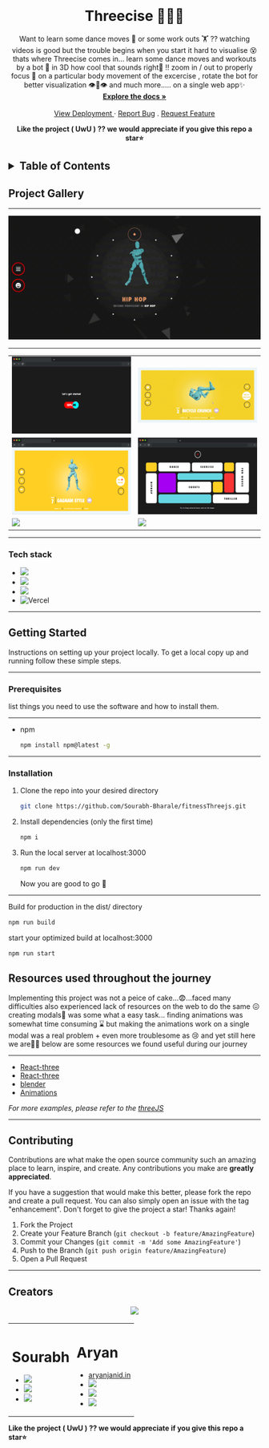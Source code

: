 
<!-- PROJECT LOGO -->
<br />
<div align="center">
  
<h1 align="center">Threecise 🥂🤖✨</h1>
  <p align="center">
   Want to learn some dance moves 💃 or some work outs 🏋️ ?? watching videos  is good but the trouble begins when you start it hard to visualise 😵
thats where Threecise comes in... learn some dance moves and workouts by a bot 🤖 in 3D how cool that sounds right🤩 !!
zoom in / out to properly focus 🧐 on a particular body movement of the excercise , rotate the bot for better visualization 👁️👄👁️ and much more..... on a single web app✨
    <br />
    <a href="https://github.com/Sourabh-Bharale/fitnessThreejs"><strong>Explore the docs »</strong></a>
    <br />
    <br />
    <a href="https://threecise.vercel.app">View Deployment </a>
    ·
    <a href="https://github.com/Sourabh-Bharale/fitnessThreejs/issues">Report Bug</a>
    .
    <a href="https://github.com/Sourabh-Bharale/fitnessThreejs/issues">Request Feature</a>
  </p>
  <strong>Like the project ( UwU ) ?? we would appreciate if you give this repo a star⭐</strong>
</div>




<!-- TABLE OF CONTENTS -->
<h2><strong><details>
  <summary>Table of Contents</summary>
  <ol>
    <li>
      <a href="#project-gallery">About The Project</a>
      <ul>
        <li><a href="#project-gallery">Project Gallery</a></li>
        <li><a href="#tech-stack">Tech Stack</a></li>
      </ul>
    </li>
    <li>
      <a href="#getting-started">Getting Started</a>
      <ul>
        <li><a href="#prerequisites">Prerequisites</a></li>
        <li><a href="#installation">Installation</a></li>
      </ul>
    </li>
    <li><a href="#resources-used-throughout-the-journey">Resources</a></li>
    <li><a href="#contributing">contributing</a></li>
    <li><a href="#creators">meet the creators</a></li>
  </ol>
</details></strong></h2>



<!-- ABOUT THE PROJECT -->
## Project Gallery

---

<div align="center">
    <img  src = "./readme_assets/main.gif">
 </div>

---
<table align="center">
  <tr>
    <td><img width="400px" src = "./readme_assets/start.png"></td>
    <td><img width="400px" src = "./readme_assets/crunches.gif"></td>
  </tr>
  <tr>
    <td><img width="400px" src = "./readme_assets/gagnamStyle.png"></td>
    <td><img width="400px" src = "./readme_assets/categories.png"></td>
  </tr>
  <tr>
    <td><img width="400px" src = "./readme_assets/hiphop.gif"></td>
    <td><img width="400px" src = "./readme_assets/gagnamStyle.gif"></td>
  </tr>
</table>

---





### Tech stack

* <img src="https://img.shields.io/badge/Next-black?style=for-the-badge&logo=next.js&logoColor=white">
* <img src="https://img.shields.io/badge/tailwindcss-%2338B2AC.svg?style=for-the-badge&logo=tailwind-css&logoColor=white">
* <img src="https://img.shields.io/badge/threejs-black?style=for-the-badge&logo=three.js&logoColor=white">
* ![Vercel](https://img.shields.io/badge/vercel-%23000000.svg?style=for-the-badge&logo=vercel&logoColor=white)


---

<!-- GETTING STARTED -->
## Getting Started

Instructions on setting up your project locally.
To get a local copy up and running follow these simple steps.

---

### Prerequisites

list things you need to use the software and how to install them.

---

* npm
  ```sh
  npm install npm@latest -g
  ```

---

### Installation

1. Clone the repo into your desired directory
   ```sh
   git clone https://github.com/Sourabh-Bharale/fitnessThreejs.git
   ```
2. Install dependencies (only the first time)
   ```sh
   npm i
   ```
3. Run the local server at localhost:3000
   ```sh
   npm run dev
   ```
   
    Now you are good to go 🚀
   
 ---
    
   Build for production in the dist/ directory
   ```sh
   npm run build
   ```
   start your optimized build at localhost:3000
   ```sh
   npm run start
   ```




<!-- USAGE EXAMPLES -->
## Resources used throughout the journey

Implementing this project was not a peice of cake...😨...faced many difficulties also experienced lack of resources on the web to do the same 😖
creating modals🤖 was some what a easy task... finding animations was somewhat time consuming ⌛ but making the animations work on a single modal was a real problem + even more troublesome as 😢 and yet still here we are🥂🤩
below are some resources we found useful during our journey 

---

<ul>
  <li><a href="https://threejs.org/docs/index.html#manual/en/introduction/Creating-a-scene">React-three</a></li>
  <li><a href="https://docs.pmnd.rs/react-three-fiber/getting-started/introduction">React-three</a></li>
  <li><a href="https://www.blender.org/">blender</a></li>
  <li><a href="https://www.mixamo.com/#/">Animations</a></li>      
</ul>

_For more examples, please refer to the [threeJS](https://threejs.org/)_

---





<!-- CONTRIBUTING -->
## Contributing

Contributions are what make the open source community such an amazing place to learn, inspire, and create. Any contributions you make are **greatly appreciated**.

If you have a suggestion that would make this better, please fork the repo and create a pull request. You can also simply open an issue with the tag "enhancement".
Don't forget to give the project a star! Thanks again!

1. Fork the Project
2. Create your Feature Branch (`git checkout -b feature/AmazingFeature`)
3. Commit your Changes (`git commit -m 'Add some AmazingFeature'`)
4. Push to the Branch (`git push origin feature/AmazingFeature`)
5. Open a Pull Request


---

<!-- CONTACT -->
## Creators

<div align="center">
    <img  src = "./readme_assets/creators.gif">
 </div>
 <table>
  <tr>
    <td>
      <h1>Sourabh</h1>
      <ul>
        <li><a href="https://github.com/Sourabh-Bharale/"><img src="https://img.shields.io/badge/github-%23121011.svg?style=for-the-badge&logo=github&logoColor=white"></img></a></li>
        <li><a href="https://linkedin.com/in/sourabh-bharale-a9365821a/"><img src="https://img.shields.io/badge/linkedin-%230077B5.svg?style=for-the-badge&logo=linkedin&logoColor=white"></img></a></li>
       <li><a href="https://instagram.com/_s0ur48h_/"><img src="https://img.shields.io/badge/Instagram-%23E4405F.svg?style=for-the-badge&logo=Instagram&logoColor=white"></img></a></li>
       </ul>
    </td>
   <td>
       <h1>Aryan</h1>
      <ul>
        <li><a href="https://aryanjangid.in" style={{backgroundColor:"yellow", color:"white"}}>aryanjanid.in</a></li>      
        <li><a href="https://github.com/aryanjangid"><img src="https://img.shields.io/badge/github-%23121011.svg?style=for-the-badge&logo=github&logoColor=white"></img></a></li>
        <li><a href="https://www.linkedin.com/in/jangidaryan/"><img src="https://img.shields.io/badge/linkedin-%230077B5.svg?style=for-the-badge&logo=linkedin&logoColor=white"></img></a></li>
       <li><a href="https://www.instagram.com/aj_aryan0007/"><img src="https://img.shields.io/badge/Instagram-%23E4405F.svg?style=for-the-badge&logo=Instagram&logoColor=white"></img></a></li>
       </ul>
    </td>
  </tr>
  </table>

<strong>Like the project ( UwU ) ?? we would appreciate if you give this repo a star⭐</strong>




<!-- MARKDOWN LINKS & IMAGES -->
<!-- https://www.markdownguide.org/basic-syntax/#reference-style-links -->
[contributors-shield]: https://img.shields.io/github/contributors/github_username/repo_name.svg?style=for-the-badge
[contributors-url]: https://github.com/github_username/repo_name/graphs/contributors
[forks-shield]: https://img.shields.io/github/forks/github_username/repo_name.svg?style=for-the-badge
[forks-url]: https://github.com/github_username/repo_name/network/members
[stars-shield]: https://img.shields.io/github/stars/github_username/repo_name.svg?style=for-the-badge
[stars-url]: https://github.com/github_username/repo_name/stargazers
[issues-shield]: https://img.shields.io/github/issues/github_username/repo_name.svg?style=for-the-badge
[issues-url]: https://github.com/github_username/repo_name/issues
[license-shield]: https://img.shields.io/github/license/github_username/repo_name.svg?style=for-the-badge
[license-url]: https://github.com/github_username/repo_name/blob/master/LICENSE.txt
[linkedin-shield]: https://img.shields.io/badge/-LinkedIn-black.svg?style=for-the-badge&logo=linkedin&colorB=555
[linkedin-url]: https://linkedin.com/in/linkedin_username
[product-screenshot]: images/screenshot.png
[Next.js]: https://img.shields.io/badge/next.js-000000?style=for-the-badge&logo=nextdotjs&logoColor=white
[Next-url]: https://nextjs.org/
[React.js]: https://img.shields.io/badge/React-20232A?style=for-the-badge&logo=react&logoColor=61DAFB
[React-url]: https://reactjs.org/
[Vue.js]: https://img.shields.io/badge/Vue.js-35495E?style=for-the-badge&logo=vuedotjs&logoColor=4FC08D
[Vue-url]: https://vuejs.org/
[Angular.io]: https://img.shields.io/badge/Angular-DD0031?style=for-the-badge&logo=angular&logoColor=white
[Angular-url]: https://angular.io/
[Svelte.dev]: https://img.shields.io/badge/Svelte-4A4A55?style=for-the-badge&logo=svelte&logoColor=FF3E00
[Svelte-url]: https://svelte.dev/
[Laravel.com]: https://img.shields.io/badge/Laravel-FF2D20?style=for-the-badge&logo=laravel&logoColor=white
[Laravel-url]: https://laravel.com
[Bootstrap.com]: https://img.shields.io/badge/Bootstrap-563D7C?style=for-the-badge&logo=bootstrap&logoColor=white
[Bootstrap-url]: https://getbootstrap.com
[JQuery.com]: https://img.shields.io/badge/jQuery-0769AD?style=for-the-badge&logo=jquery&logoColor=white
[JQuery-url]: https://jquery.com 

